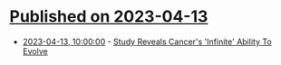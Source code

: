 # [Published on 2023-04-13](index.md)

* [2023-04-13, 10:00:00](https://science.slashdot.org/story/23/04/12/2345208/study-reveals-cancers-infinite-ability-to-evolve?utm_source=rss1.0mainlinkanon&utm_medium=feed) - [Study Reveals Cancer's 'Infinite' Ability To Evolve](https://science.slashdot.org/story/23/04/12/2345208/study-reveals-cancers-infinite-ability-to-evolve?utm_source=rss1.0mainlinkanon&utm_medium=feed)
